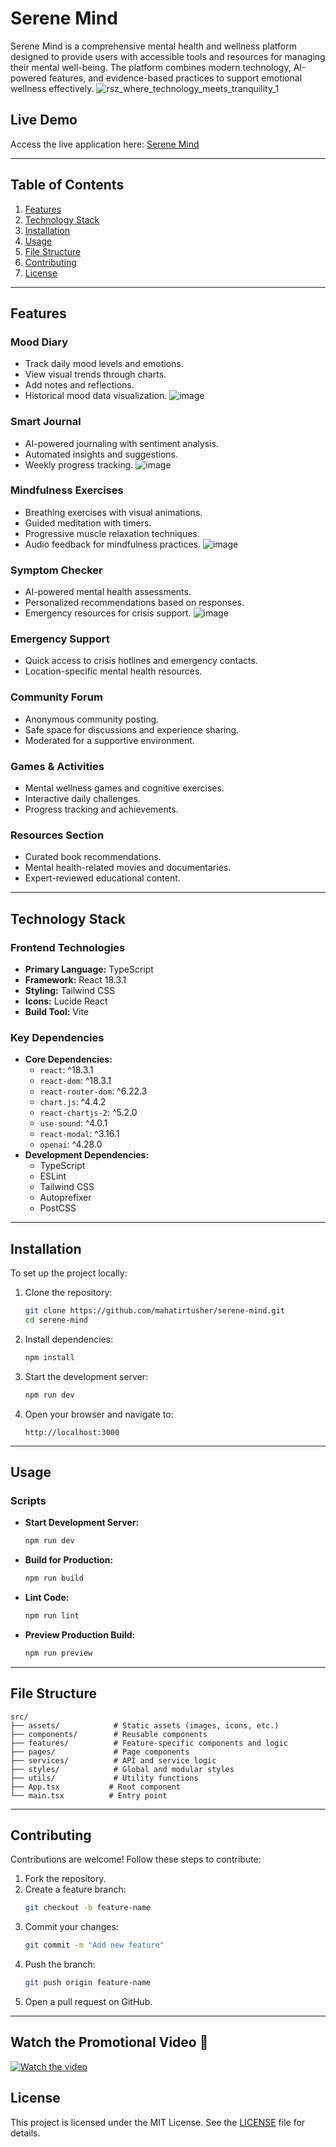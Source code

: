 
# Serene Mind

Serene Mind is a comprehensive mental health and wellness platform designed to provide users with accessible tools and resources for managing their mental well-being. The platform combines modern technology, AI-powered features, and evidence-based practices to support emotional wellness effectively.
![rsz_where_technology_meets_tranquility_1](https://github.com/user-attachments/assets/6e427789-064d-44d0-878c-b4315b581e9d)



## Live Demo
Access the live application here: [Serene Mind](https://serene-mind-world.netlify.app/)

---

## Table of Contents
1. [Features](#features)
2. [Technology Stack](#technology-stack)
3. [Installation](#installation)
4. [Usage](#usage)
5. [File Structure](#file-structure)
6. [Contributing](#contributing)
7. [License](#license)

---

## Features
### Mood Diary
- Track daily mood levels and emotions.
- View visual trends through charts.
- Add notes and reflections.
- Historical mood data visualization.
![image](https://github.com/user-attachments/assets/c7aa51a1-a512-4130-9c71-fbdef4560d6e)


### Smart Journal
- AI-powered journaling with sentiment analysis.
- Automated insights and suggestions.
- Weekly progress tracking.
![image](https://github.com/user-attachments/assets/e91f2fe5-4c10-420b-9192-ca32b006dafc)

### Mindfulness Exercises
- Breathing exercises with visual animations.
- Guided meditation with timers.
- Progressive muscle relaxation techniques.
- Audio feedback for mindfulness practices.
  ![image](https://github.com/user-attachments/assets/d5a0dca2-9eb9-4241-b408-be96cf8a710f)


### Symptom Checker
- AI-powered mental health assessments.
- Personalized recommendations based on responses.
- Emergency resources for crisis support.
![image](https://github.com/user-attachments/assets/5fcfd817-8ed6-42e0-95b1-f3d2ae468e25)

### Emergency Support
- Quick access to crisis hotlines and emergency contacts.
- Location-specific mental health resources.

### Community Forum
- Anonymous community posting.
- Safe space for discussions and experience sharing.
- Moderated for a supportive environment.

### Games & Activities
- Mental wellness games and cognitive exercises.
- Interactive daily challenges.
- Progress tracking and achievements.


### Resources Section
- Curated book recommendations.
- Mental health-related movies and documentaries.
- Expert-reviewed educational content.

---

## Technology Stack
### Frontend Technologies
- **Primary Language:** TypeScript
- **Framework:** React 18.3.1
- **Styling:** Tailwind CSS
- **Icons:** Lucide React
- **Build Tool:** Vite

### Key Dependencies
- **Core Dependencies:**
  - `react`: ^18.3.1
  - `react-dom`: ^18.3.1
  - `react-router-dom`: ^6.22.3
  - `chart.js`: ^4.4.2
  - `react-chartjs-2`: ^5.2.0
  - `use-sound`: ^4.0.1
  - `react-modal`: ^3.16.1
  - `openai`: ^4.28.0
- **Development Dependencies:**
  - TypeScript
  - ESLint
  - Tailwind CSS
  - Autoprefixer
  - PostCSS

---

## Installation
To set up the project locally:

1. Clone the repository:
   ```bash
   git clone https://github.com/mahatirtusher/serene-mind.git
   cd serene-mind
   ```

2. Install dependencies:
   ```bash
   npm install
   ```

3. Start the development server:
   ```bash
   npm run dev
   ```

4. Open your browser and navigate to:
   ```
   http://localhost:3000
   ```

---

## Usage
### Scripts
- **Start Development Server:**
  ```bash
  npm run dev
  ```
- **Build for Production:**
  ```bash
  npm run build
  ```
- **Lint Code:**
  ```bash
  npm run lint
  ```
- **Preview Production Build:**
  ```bash
  npm run preview
  ```

---

## File Structure
```plaintext
src/
├── assets/            # Static assets (images, icons, etc.)
├── components/        # Reusable components
├── features/          # Feature-specific components and logic
├── pages/             # Page components
├── services/          # API and service logic
├── styles/            # Global and modular styles
├── utils/             # Utility functions
├── App.tsx           # Root component
└── main.tsx          # Entry point
```

---

## Contributing
Contributions are welcome! Follow these steps to contribute:

1. Fork the repository.
2. Create a feature branch:
   ```bash
   git checkout -b feature-name
   ```
3. Commit your changes:
   ```bash
   git commit -m "Add new feature"
   ```
4. Push the branch:
   ```bash
   git push origin feature-name
   ```
5. Open a pull request on GitHub.

---
## Watch the Promotional Video 🎥

[![Watch the video](![image](https://github.com/user-attachments/assets/7e2e5699-a8bb-401b-a83d-2dae1703daa1)
)](https://youtu.be/PI6MfzTbZf8)


## License
This project is licensed under the MIT License. See the [LICENSE](LICENSE) file for details.



